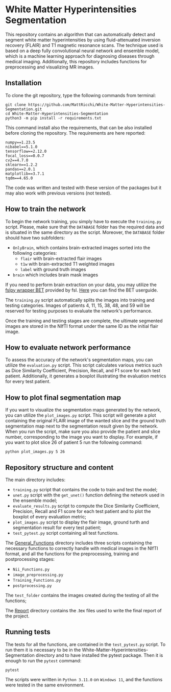 # White Matter Hyperintensities Segmentation

This repository contains an algorithm that can automatically detect and segment white matter hyperintensities by using fluid-attenuated inversion recovery (FLAIR) and T1 magnetic resonance scans. The technique used is based on a deep fully convolutional neural network and ensemble model, which is a machine learning approach for diagnosing diseases through medical imaging. Additionally, this repository includes functions for preprocessing and visualizing MR images.

## Installation

To clone the git repository, type the following commands from terminal:
```
git clone https://github.com/MattRicchi/White-Matter-Hyperintensities-Segmentation.git
cd White-Matter-Hyperintensities-Segmentation
python3 -m pip install -r requirements.txt
```
This command install also the requirements, that can be also installed before cloning the repository. The requirements are here reported:

``` 
numpy==1.23.5
nibabel==5.1.0
tensorflow==2.12.0
focal_loss==0.0.7
cv2==4.7.0
sklearn==1.2.2
pandas==2.0.1
matplotlib==3.7.1
tqdm==4.65.0
```
The code was written and tested with these version of the packages but it may also work with previous versions (not tested).

## How to train the network

To begin the network training, you simply have to execute the `training.py` script. Please, make sure that the `DATABASE` folder has the required data and is situated in the same directory as the script. Moreover, the `DATABASE` folder should have two subfolders: 
* `OnlyBrain`, which contains brain-extracted images sorted into the following categories: 
  * `flair` with brain-extracted flair images
  * `t1w` with brain-extracted T1 weighted images
  * `label` with ground truth images
* `brain` which includes brain mask images

If you need to perform brain extraction on your data, you may utilize the [fslpy wrapper BET](https://git.fmrib.ox.ac.uk/fsl/fslpy/-/blob/master/fsl/wrappers/bet.py) provided by fsl. [Here](https://fsl.fmrib.ox.ac.uk/fsl/fslwiki/BET/UserGuide) you can find the BET userguide.

The `training.py` script automatically splits the images into training and testing categories. Images of patients 4, 11, 15, 38, 48, and 59 will be reserved for testing purposes to evaluate the network's performance.

Once the training and testing stages are complete, the ultimate segmented images are stored in the NIfTI format under the same ID as the initial flair image.

## How to evaluate network performance

To assess the accuracy of the network's segmentation maps, you can utilize the `evaluation.py` script. This script calculates various metrics such as Dice Similarity Coefficient, Precision, Recall, and F1 score for each test patient. Additionally, it generates a boxplot illustrating the evaluation metrics for every test patient.

## How to plot final segmentation map

If you want to visualize the segmentation maps generated by the network, you can utilize the `plot_images.py` script. This script will generate a plot containing the original FLAIR image of the wanted slice and the ground truth segmentation map next to the segmentation result given by the network. When you run the script, make sure you also provide the patient and slice number, corresponding to the image you want to display. For example, if you want to plot slice 26 of patient 5 run the following command:
```
python plot_images.py 5 26
```

## Repository structure and content

The main directory includes:
  * `training.py` script that contains the code to train and test the model;
  * `unet.py` script with the `get_unet()` function defining the network used in the ensemble model;
  * `evaluate_results.py` script to compute the Dice Similarity Coefficient, Precision, Recall and F1 score for each test patient and to plot the boxplot of every evaluation metric;
  * `plot_images.py` script to display the flair image, ground turth and segmentation result for every test patient;
  * `test_pytest.py` script containing all test functions.

The [General_Functions](https://github.com/MattRicchi/White-Matter-Hyperintensities-Segmentation/tree/main/General_Functions) directory includes three scripts containing the necessary functions to correctly handle with medical images in the NIfTI format, and all the functions for the preprocessing, training and postprocessing stages:
  * `Nii_Functions.py` 
  * `image_preprocessing.py`
  * `Training_Functions.py`
  * `postprocessing.py`

The `test_folder` contains the images created during the testing of all the functions;

The [Report](https://github.com/MattRicchi/White-Matter-Hyperintensities-Segmentation/tree/main/Report) directory contains the .tex files used to write the final report of the project.

## Running tests

The tests for all the functions, are contained in the `test_pytest.py` script. To run them it is necessary to be in the White-Matter-Hyperintensities-Segmentation directory and to have installed the pytest package. Then it is enough to run the `pytest` command:
```
pytest
```
The scripts were written in `Python 3.11.0` on `Windows 11`, and the functions were tested in the same environment.